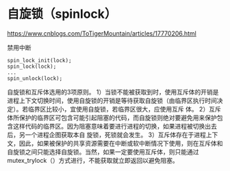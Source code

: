 # 自旋锁（spinlock）


https://www.cnblogs.com/ToTigerMountain/articles/17770206.html


禁用中断

```
spin_lock_init(lock);
spin_lock(lock);
...
spin_unlock(lock);
```


自旋锁和互斥体选用的3项原则。
1）当锁不能被获取到时，使用互斥体的开销是进程上下文切换时间，使用自旋锁的开销是等待获取自旋锁（由临界区执行时间决定）。若临界区比较小，宜使用自旋锁，若临界区很大，应使用互斥
体。
2）互斥体所保护的临界区可包含可能引起阻塞的代码，而自旋锁则绝对要避免用来保护包含这样代码的临界区。因为阻塞意味着要进行进程的切换，如果进程被切换出去后，另一个进程企图获取本自
旋锁，死锁就会发生。
3）互斥体存在于进程上下文，因此，如果被保护的共享资源需要在中断或软中断情况下使用，则在互斥体和自旋锁之间只能选择自旋锁。当然，如果一定要使用互斥体，则只能通过
mutex_trylock（）方式进行，不能获取就立即返回以避免阻塞。